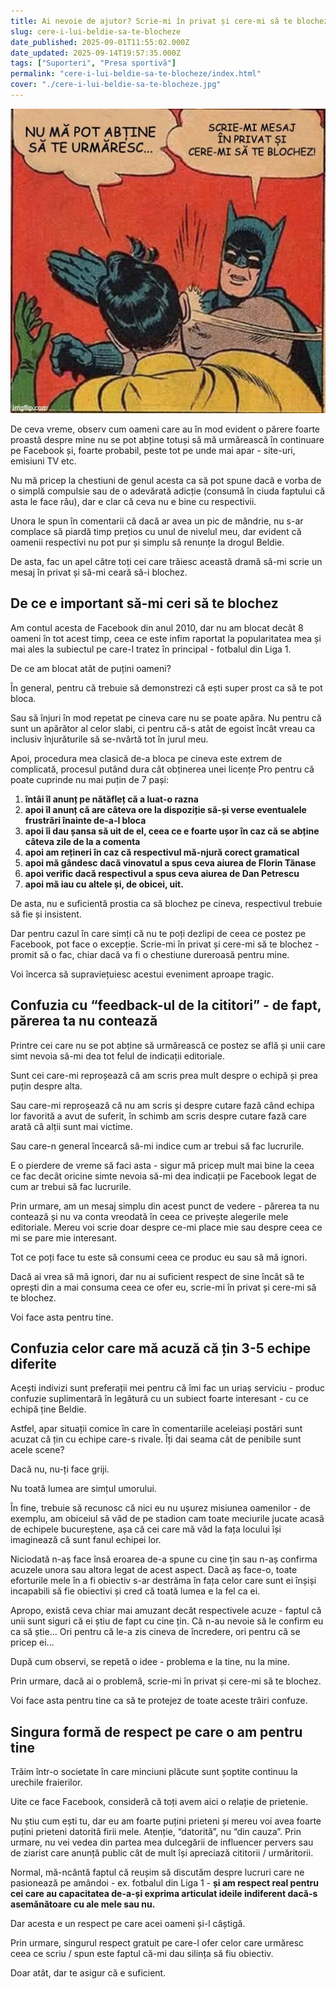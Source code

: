 ```yaml
---
title: Ai nevoie de ajutor? Scrie-mi în privat și cere-mi să te blochez
slug: cere-i-lui-beldie-sa-te-blocheze
date_published: 2025-09-01T11:55:02.000Z
date_updated: 2025-09-14T19:57:35.000Z
tags: ["Suporteri", "Presa sportivă"]
permalink: "cere-i-lui-beldie-sa-te-blocheze/index.html"
cover: "./cere-i-lui-beldie-sa-te-blocheze.jpg"
---
```


![Memă cu Batman pălmuindu-l pe Robin, ca simbol al intransigenței mele în relație cu cei care mă urmăresc pe rețelele sociale](./cere-i-lui-beldie-sa-te-blocheze.jpg)



De ceva vreme, observ cum oameni care au în mod evident o părere foarte proastă despre mine nu se pot abține totuși să mă urmărească în continuare pe Facebook și, foarte probabil, peste tot pe unde mai apar - site-uri, emisiuni TV etc.

Nu mă pricep la chestiuni de genul acesta ca să pot spune dacă e vorba de o simplă compulsie sau de o adevărată adicție (consumă în ciuda faptului că asta le face rău), dar e clar că ceva nu e bine cu respectivii.

Unora le spun în comentarii că dacă ar avea un pic de mândrie, nu s-ar complace să piardă timp prețios cu unul de nivelul meu, dar evident că oamenii respectivi nu pot pur și simplu să renunțe la drogul Beldie.

De asta, fac un apel către toți cei care trăiesc această dramă să-mi scrie un mesaj în privat și să-mi ceară să-i blochez.

## De ce e important să-mi ceri să te blochez

Am contul acesta de Facebook din anul 2010, dar nu am blocat decât 8 oameni în tot acest timp, ceea ce este infim raportat la popularitatea mea și mai ales la subiectul pe care-l tratez în principal - fotbalul din Liga 1.

De ce am blocat atât de puțini oameni?

În general, pentru că trebuie să demonstrezi că ești super prost ca să te pot bloca. 

Sau să înjuri în mod repetat pe cineva care nu se poate apăra. Nu pentru că sunt un apărător al celor slabi, ci pentru că-s atât de egoist încât vreau ca inclusiv înjurăturile să se-nvârtă tot în jurul meu.

Apoi, procedura mea clasică de-a bloca pe cineva este extrem de complicată, procesul putând dura cât obținerea unei licențe Pro pentru că poate cuprinde nu mai puțin de 7 pași:

1. **întâi îl anunț pe nătăfleț că a luat-o razna**
2. **apoi îl anunț că are câteva ore la dispoziție să-și verse eventualele frustrări înainte de-a-l bloca**
3. **apoi îi dau șansa să uit de el, ceea ce e foarte ușor în caz că se abține câteva zile de la a comenta**
4. **apoi am rețineri în caz că respectivul mă-njură corect gramatical**
5. **apoi mă gândesc dacă vinovatul a spus ceva aiurea de Florin Tănase**
6. **apoi verific dacă respectivul a spus ceva aiurea de Dan Petrescu**
7. **apoi mă iau cu altele și, de obicei, uit.**

De asta, nu e suficientă prostia ca să blochez pe cineva, respectivul trebuie să fie și insistent.

Dar pentru cazul în care simți că nu te poți dezlipi de ceea ce postez pe Facebook, pot face o excepție. Scrie-mi în privat și cere-mi să te blochez - promit să o fac, chiar dacă va fi o chestiune dureroasă pentru mine.

Voi încerca să supraviețuiesc acestui eveniment aproape tragic.

## Confuzia cu “feedback-ul de la cititori” - de fapt, părerea ta nu contează

Printre cei care nu se pot abține să urmărească ce postez se află și unii care simt nevoia să-mi dea tot felul de indicații editoriale.

Sunt cei care-mi reproșează că am scris prea mult despre o echipă și prea puțin despre alta.

Sau care-mi reproșează că nu am scris și despre cutare fază când echipa lor favorită a avut de suferit, în schimb am scris despre cutare fază care arată că alții sunt mai victime.

Sau care-n general încearcă să-mi indice cum ar trebui să fac lucrurile.

E o pierdere de vreme să faci asta - sigur mă pricep mult mai bine la ceea ce fac decât oricine simte nevoia să-mi dea indicații pe Facebook legat de cum ar trebui să fac lucrurile.

Prin urmare, am un mesaj simplu din acest punct de vedere - părerea ta nu contează și nu va conta vreodată în ceea ce privește alegerile mele editoriale. Mereu voi scrie doar despre ce-mi place mie sau despre ceea ce mi se pare mie interesant.

Tot ce poți face tu este să consumi ceea ce produc eu sau să mă ignori. 

Dacă ai vrea să mă ignori, dar nu ai suficient respect de sine încât să te oprești din a mai consuma ceea ce ofer eu, scrie-mi în privat și cere-mi să te blochez.

Voi face asta pentru tine.

## Confuzia celor care mă acuză că țin 3-5 echipe diferite

Acești indivizi sunt preferații mei pentru că îmi fac un uriaș serviciu - produc confuzie suplimentară în legătură cu un subiect foarte interesant - cu ce echipă ține Beldie.

Astfel, apar situații comice în care în comentariile aceleiași postări sunt acuzat că țin cu echipe care-s rivale. Îți dai seama cât de penibile sunt acele scene?

Dacă nu, nu-ți face griji. 

Nu toată lumea are simțul umorului.

În fine, trebuie să recunosc că nici eu nu ușurez misiunea oamenilor - de exemplu, am obiceiul să văd de pe stadion cam toate meciurile jucate acasă de echipele bucureștene, așa că cei care mă văd la fața locului își imaginează că sunt fanul echipei lor.

Niciodată n-aș face însă eroarea de-a spune cu cine țin sau n-aș confirma acuzele unora sau altora legat de acest aspect. Dacă aș face-o, toate eforturile mele în a fi obiectiv s-ar destrăma în fața celor care sunt ei înșiși incapabili să fie obiectivi și cred că toată lumea e la fel ca ei.

Apropo, există ceva chiar mai amuzant decât respectivele acuze - faptul că unii sunt siguri că ei știu de fapt cu cine țin. Că n-au nevoie să le confirm eu ca să știe...  Ori pentru că le-a zis cineva de încredere, ori pentru că se pricep ei...

După cum observi, se repetă o idee - problema e la tine, nu la mine. 

Prin urmare, dacă ai o problemă, scrie-mi în privat și cere-mi să te blochez. 

Voi face asta pentru tine ca să te protejez de toate aceste trăiri confuze.

## Singura formă de respect pe care o am pentru tine

Trăim într-o societate în care minciuni plăcute sunt șoptite continuu la urechile fraierilor. 

Uite ce face Facebook, consideră că toți avem aici o relație de prietenie.

Nu știu cum ești tu, dar eu am foarte puțini prieteni și mereu voi avea foarte puțini prieteni datorită firii mele. Atenție, “datorită”, nu “din cauza”. Prin urmare, nu vei vedea din partea mea dulcegării de influencer pervers sau de ziarist care anunță public cât de mult își apreciază cititorii / urmăritorii. 

Normal, mă-ncântă faptul că reușim să discutăm despre lucruri care ne pasionează pe amândoi - ex. fotbalul din Liga 1 - **și am respect real pentru cei care au capacitatea de-a-și exprima articulat ideile indiferent dacă-s asemănătoare cu ale mele sau nu.**

Dar acesta e un respect pe care acei oameni și-l câștigă.

Prin urmare, singurul respect gratuit pe care-l ofer celor care urmăresc ceea ce scriu / spun este faptul că-mi dau silința să fiu obiectiv.

Doar atât, dar te asigur că e suficient.
